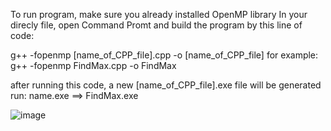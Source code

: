 To run program, make sure you already installed OpenMP library In your direcly file, open Command Promt and build the program by this line of code:

g++ -fopenmp [name_of_CPP_file].cpp -o [name_of_CPP_file]
for example: g++ -fopenmp FindMax.cpp -o FindMax

after running this code, a new [name_of_CPP_file].exe file will be generated run: name.exe
==> FindMax.exe

![image](https://github.com/abcdefya/Parallel-Finding-Maximum-in-every-Minimum-in-rows-of-Matrix/assets/148352681/16bfd07a-a1f0-4ec6-92ea-33134d7262de)
